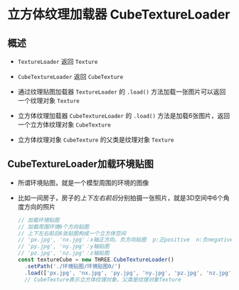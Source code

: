 # 立方体纹理加载器 CubeTextureLoader

## 概述

+ `TextureLoader` 返回 `Texture`
+ `CubeTextureLoader` 返回 `CubeTexture`

+ 通过纹理贴图加载器 `TextureLoader` 的 `.load()` 方法加载一张图片可以返回一个纹理对象 `Texture`

+ 立方体纹理加载器 `CubeTextureLoader` 的 `.load()` 方法是加载6张图片，返回一个立方体纹理对象 `CubeTexture`

+ 立方体纹理对象 `CubeTexture` 的父类是纹理对象 `Texture`

## CubeTextureLoader加载环境贴图

+ 所谓环境贴图，就是一个模型周围的环境的图像

+ 比如一间房子，房子的*上下左右前后*分别拍摄一张照片，就是3D空间中6个角度方向的照片

  ```js
  // 加载环境贴图
  // 加载周围环境6个方向贴图
  // 上下左右前后6张贴图构成一个立方体空间
  // 'px.jpg', 'nx.jpg'：x轴正方向、负方向贴图  p:正positive  n:负negative
  // 'py.jpg', 'ny.jpg'：y轴贴图
  // 'pz.jpg', 'nz.jpg'：z轴贴图
  const textureCube = new THREE.CubeTextureLoader()
    .setPath('./环境贴图/环境贴图0/')
    .load(['px.jpg', 'nx.jpg', 'py.jpg', 'ny.jpg', 'pz.jpg', 'nz.jpg']);
    // CubeTexture表示立方体纹理对象，父类是纹理对象Texture
  ```
